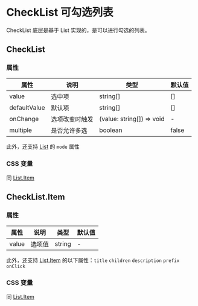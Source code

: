 # CheckList 可勾选列表

<code src="./demos/demo1.tsx"></code>

CheckList 底层是基于 List 实现的，是可以进行勾选的列表。

## CheckList

### 属性

| 属性         | 说明           | 类型                      | 默认值 |
| ------------ | -------------- | ------------------------- | ------ |
| value        | 选中项         | string[]                  | []     |
| defaultValue | 默认项         | string[]                  | []     |
| onChange     | 选项改变时触发 | (value: string[]) => void | -      |
| multiple     | 是否允许多选   | boolean                   | false  |

此外，还支持 [List](./list) 的 `mode` 属性

### CSS 变量

同 [List.Item](./list)

## CheckList.Item

### 属性

| 属性  | 说明   | 类型   | 默认值 |
| ----- | ------ | ------ | ------ |
| value | 选项值 | string | -      |

此外，还支持 [List.Item](./list) 的以下属性：`title` `children` `description` `prefix` `onClick`

### CSS 变量

同 [List.Item](./list)

